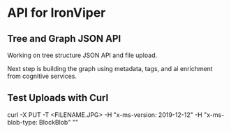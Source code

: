 # API for IronViper


## Tree and Graph JSON API

Working on tree structure JSON API and file upload.

Next step is building the graph using metadata, tags, and ai enrichment from cognitive services.


## Test Uploads with Curl

curl -X PUT -T <FILENAME.JPG> -H "x-ms-version: 2019-12-12" -H "x-ms-blob-type: BlockBlob" "<SASURLHERE>"
